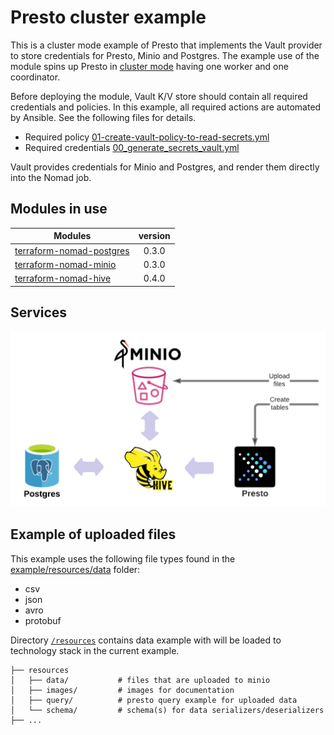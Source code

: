 # Presto cluster example
This is a cluster mode example of Presto that implements the Vault provider to store credentials for Presto, Minio and Postgres.
The example use of the module spins up Presto in [cluster mode](../../conf/nomad/presto.hcl) having one worker and one coordinator.

Before deploying the module, Vault K/V store should contain all required credentials and policies.
In this example, all required actions are automated by Ansible. See the following files for details.

- Required policy [01-create-vault-policy-to-read-secrets.yml](../../dev/vagrant/bootstrap/vault/post/01-create-vault-policy-to-read-secrets.yml)
- Required credentials [00_generate_secrets_vault.yml](../../dev/ansible/00_generate_secrets_vault.yml)

Vault provides credentials for Minio and Postgres, and render them directly into the Nomad job.

## Modules in use
| Modules       | version       |
| ------------- |:-------------:|
| [terraform-nomad-postgres](https://github.com/skatteetaten/terraform-nomad-postgres) | 0.3.0 |
| [terraform-nomad-minio](https://github.com/skatteetaten/terraform-nomad-minio) | 0.3.0 |
| [terraform-nomad-hive](https://github.com/skatteetaten/terraform-nomad-hive) | 0.4.0 |

## Services
![img](../resources/images/terraform-nomad-presto.png)

## Example of uploaded files
This example uses the following file types found in the [example/resources/data](../resources/data) folder:
- csv
- json
- avro
- protobuf

Directory [`/resources`](../resources) contains data example with will be loaded to technology stack in the current example.

```text
├── resources
│   ├── data/           # files that are uploaded to minio
│   ├── images/         # images for documentation
│   ├── query/          # presto query example for uploaded data
│   └── schema/         # schema(s) for data serializers/deserializers
├── ...
```
